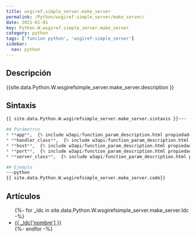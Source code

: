 ```yaml
---
title: wsgiref.simple_server.make_server
permalink: /Python/wsgiref-simple_server/make_server/
date: 2021-01-01
key: Python.W.wsgiref.simple_server.make_server
category: python
tags: ['funcion python', 'wsgiref-simple_server']
sidebar: 
  nav: python
---
```


## Descripción
{{site.data.Python.W.wsgirefsimple_server.make_server.description }}

## Sintaxis
~~~python
{{ site.data.Python.W.wsgirefsimple_server.make_server.sintaxis }}~~~

## Parámetros
* **app**,  {% include w3api/function_param_description.html propiedad=site.data.Python.W.wsgiref.simple_server.make_server valor="app" %}
* **handler_class**,  {% include w3api/function_param_description.html propiedad=site.data.Python.W.wsgiref.simple_server.make_server valor="handler_class" %}
* **host**,  {% include w3api/function_param_description.html propiedad=site.data.Python.W.wsgiref.simple_server.make_server valor="host" %}
* **port**,  {% include w3api/function_param_description.html propiedad=site.data.Python.W.wsgiref.simple_server.make_server valor="port" %}
* **server_class**,  {% include w3api/function_param_description.html propiedad=site.data.Python.W.wsgiref.simple_server.make_server valor="server_class" %}

## Ejemplo
~~~python
{{ site.data.Python.W.wsgirefsimple_server.make_server.code}}
~~~

## Artículos
<ul>
{%- for _ldc in site.data.Python.W.wsgirefsimple_server.make_server.ldc -%}
   <li>
       <a href="{{_ldc['url'] }}">{{ _ldc['nombre'] }}</a>
   </li>
{%- endfor -%}
</ul>
